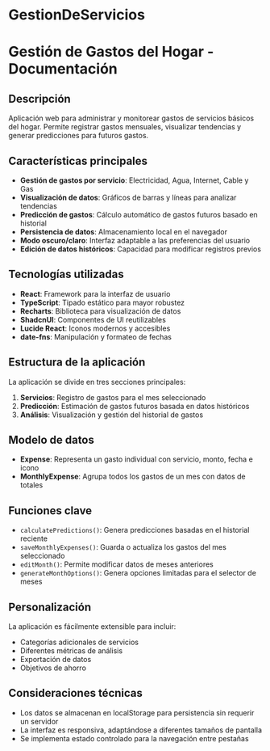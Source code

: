 # GestionDeServicios
# Gestión de Gastos del Hogar - Documentación

## Descripción
Aplicación web para administrar y monitorear gastos de servicios básicos del hogar. Permite registrar gastos mensuales, visualizar tendencias y generar predicciones para futuros gastos.

## Características principales

- **Gestión de gastos por servicio**: Electricidad, Agua, Internet, Cable y Gas
- **Visualización de datos**: Gráficos de barras y líneas para analizar tendencias
- **Predicción de gastos**: Cálculo automático de gastos futuros basado en historial
- **Persistencia de datos**: Almacenamiento local en el navegador
- **Modo oscuro/claro**: Interfaz adaptable a las preferencias del usuario
- **Edición de datos históricos**: Capacidad para modificar registros previos

## Tecnologías utilizadas

- **React**: Framework para la interfaz de usuario
- **TypeScript**: Tipado estático para mayor robustez
- **Recharts**: Biblioteca para visualización de datos
- **ShadcnUI**: Componentes de UI reutilizables
- **Lucide React**: Iconos modernos y accesibles
- **date-fns**: Manipulación y formateo de fechas

## Estructura de la aplicación

La aplicación se divide en tres secciones principales:

1. **Servicios**: Registro de gastos para el mes seleccionado
2. **Predicción**: Estimación de gastos futuros basada en datos históricos
3. **Análisis**: Visualización y gestión del historial de gastos

## Modelo de datos

- **Expense**: Representa un gasto individual con servicio, monto, fecha e icono
- **MonthlyExpense**: Agrupa todos los gastos de un mes con datos de totales

## Funciones clave

- `calculatePredictions()`: Genera predicciones basadas en el historial reciente
- `saveMonthlyExpenses()`: Guarda o actualiza los gastos del mes seleccionado
- `editMonth()`: Permite modificar datos de meses anteriores
- `generateMonthOptions()`: Genera opciones limitadas para el selector de meses

## Personalización

La aplicación es fácilmente extensible para incluir:
- Categorías adicionales de servicios
- Diferentes métricas de análisis
- Exportación de datos
- Objetivos de ahorro

## Consideraciones técnicas

- Los datos se almacenan en localStorage para persistencia sin requerir un servidor
- La interfaz es responsiva, adaptándose a diferentes tamaños de pantalla
- Se implementa estado controlado para la navegación entre pestañas
